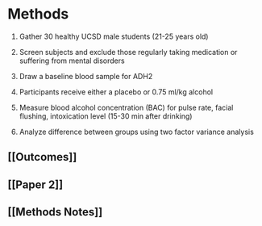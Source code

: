 # Methods

1. Gather 30 healthy UCSD male students (21-25 years old)

2. Screen subjects and exclude those regularly taking medication or suffering from mental disorders

3. Draw a baseline blood sample for ADH2

4. Participants receive either a placebo or 0.75 ml/kg alcohol

5. Measure blood alcohol concentration (BAC) for pulse rate, facial flushing, intoxication level (15-30 min after drinking)

6. Analyze difference between groups using two factor variance analysis

## [[Outcomes]]

## [[Paper 2]]

## [[Methods Notes]]

